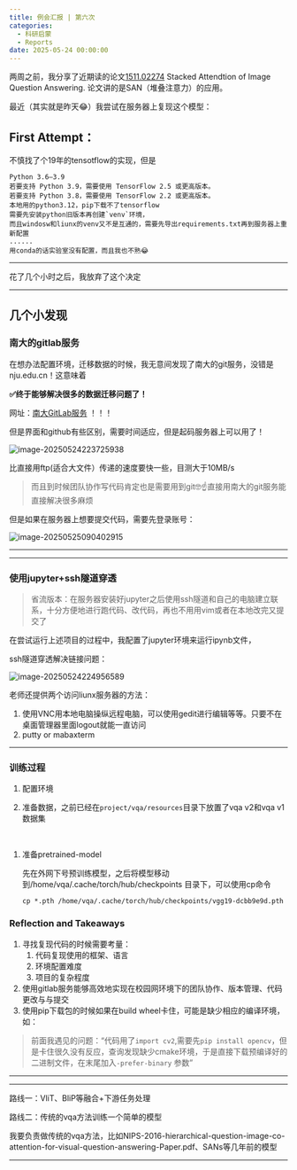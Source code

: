```yaml
---
title: 例会汇报 | 第六次
categories:
  - 科研启蒙
  - Reports
date: 2025-05-24 00:00:00
---
```


两周之前，我分享了近期读的论文[1511.02274](https://arxiv.org/pdf/1511.02274) Stacked Attendtion of Image Question Answering. 论文讲的是SAN（堆叠注意力）的应用。

最近（其实就是昨天😂）我尝试在服务器上复现这个模型：

## **First Attempt：**

不慎找了个19年的tensotflow的实现，但是

```
Python 3.6–3.9
若要支持 Python 3.9，需要使用 TensorFlow 2.5 或更高版本。
若要支持 Python 3.8，需要使用 TensorFlow 2.2 或更高版本。
本地用的python3.12，pip下载不了tensorflow
需要先安装python旧版本再创建`venv`环境，
而且windosw和liunx的venv又不是互通的，需要先导出requirements.txt再到服务器上重新配置
......
用conda的话实验室没有配置，而且我也不熟😂
```

---

花了几个小时之后，我放弃了这个决定

---

## 几个小发现

### 南大的gitlab服务

在想办法配置环境，迁移数据的时候，我无意间发现了南大的git服务，没错是nju.edu.cn！这意味着

**✅终于能够解决很多的数据迁移问题了！**

网址：[南大GitLab服务](https://git.nju.edu.cn/) ！！！

但是界面和github有些区别，需要时间适应，但是起码服务器上可以用了！

![image-20250524223725938](https://yamapicgo.oss-cn-nanjing.aliyuncs.com/picgoImage/image-20250524223725938.png)

比直接用ftp(适合大文件）传递的速度要快一些，目测大于10MB/s 

>   而且到时候团队协作写代码肯定也是需要用到git🤓☝️直接用南大的git服务能直接解决很多麻烦

但是如果在服务器上想要提交代码，需要先登录账号：

![image-20250525090402915](https://yamapicgo.oss-cn-nanjing.aliyuncs.com/picgoImage/image-20250525090402915.png)

---





---

### 使用jupyter+ssh隧道穿透

>   省流版本：在服务器安装好jupyter之后使用ssh隧道和自己的电脑建立联系，十分方便地进行跑代码、改代码，再也不用用vim或者在本地改完又提交了

在尝试运行上述项目的过程中，我配置了jupyter环境来运行ipynb文件，

ssh隧道穿透解决链接问题：

![image-20250524224956589](https://yamapicgo.oss-cn-nanjing.aliyuncs.com/picgoImage/image-20250524224956589.png)

老师还提供两个访问liunx服务器的方法：

1.   使用VNC用本地电脑操纵远程电脑，可以使用gedit进行编辑等等。只要不在桌面管理器里面logout就能一直访问
2.   putty or mabaxterm





---

### 训练过程

1.   配置环境

     

2.   准备数据，之前已经在`project/vqa/resources`目录下放置了vqa v2和vqa v1数据集

​	

1.   准备pretrained-model

     先在外网下号预训练模型，之后将模型移动到/home/vqa/.cache/torch/hub/checkpoints 目录下，可以使用cp命令

     `cp *.pth /home/vqa/.cache/torch/hub/checkpoints/vgg19-dcbb9e9d.pth`

### Reflection and Takeaways

1.   寻找复现代码的时候需要考量：
     1.   代码复现使用的框架、语言
     2.   环境配置难度
     3.   项目的复杂程度
2.   使用gitlab服务能够高效地实现在校园网环境下的团队协作、版本管理、代码更改与与提交
3.   使用pip下载包的时候如果在build wheel卡住，可能是缺少相应的编译环境，如：

>    前面我遇见的问题：“代码用了`import cv2`,需要先`pip install opencv`，但是卡住很久没有反应，查询发现缺少cmake环境，于是直接下载预编译好的二进制文件，在末尾加入`-prefer-binary` 参数”

---







---

路线一：VliT、BliP等融合+下游任务处理

路线二：传统的vqa方法训练一个简单的模型

我要负责做传统的vqa方法，比如NIPS-2016-hierarchical-question-image-co-attention-for-visual-question-answering-Paper.pdf、SANs等几年前的模型

---

